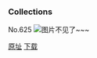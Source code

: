 ### Collections
No.625
![图片不见了~~~](https://imgs.xkcd.com/comics/collections.png)

[原址](https://xkcd.com//625) [下载](https://imgs.xkcd.com/comics/collections.png)

